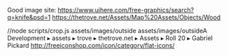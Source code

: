 Good image site:
https://www.uihere.com/free-graphics/search?q=knife&psd=1
https://thetrove.net/Assets/Map%20Assets/Objects/Wood

//node scripts/crop.js assets/images/outside assets/images/outsideA
 ⁨Development⁩ ▸ ⁨assets⁩ ▸ ⁨trove⁩ ▸ ⁨thetrove.net⁩ ▸ ⁨Assets⁩ ▸ ⁨Roll 20⁩ ▸ ⁨Gabriel Pickard
http://freeiconshop.com/icon/category/flat-icons/
